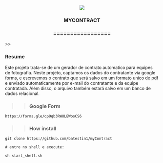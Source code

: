
<h1 align="center">
<img src="https://img.shields.io/static/v1?label=MYCONTRACT%20POR&message=Bates&color=7159c1&style=flat-square&logo=ghost"/>
<h3> <p align="center">MYCONTRACT </p> </h3>
<h3> <p align="center"> ================= </p> </h3>
>> <h3> Resume </h3>
<p> Este projeto trata-se de um gerador de contrato automatico para equipes de fotografia. Neste projeto, captamos os dados do contratante via google forms, e escrevemos o contrato que será salvo em um formato unico de pdf e enviado automaticamente por e-mail do contratante e da equipe contratada. Além disso, o arquivo também estará salvo em um banco de dados relacional. </p>

>> <h3> Google Form </h3>
```
https://forms.gle/qp9qb3RWULEWosCS6

```


>> <h3> How install </h3>
```
git clone https://github.com/batestin1/myContract

# entre no shell e execute:

sh start_shell.sh

```
